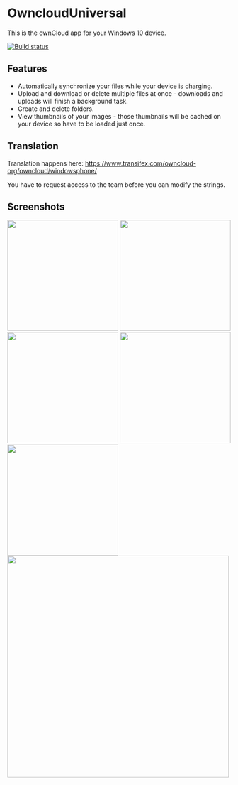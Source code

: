 # OwncloudUniversal
This is the ownCloud app for your Windows 10 device.

[![Build status](https://ci.appveyor.com/api/projects/status/rrsqmfv03gos8vmq?svg=true)](https://ci.appveyor.com/project/DeepDiver1975/ownclouduniversal)
## Features
- Automatically synchronize your files while your device is charging.
- Upload and download or delete multiple files at once - downloads and uploads will finish a background task.
- Create and delete folders.
- View thumbnails of your images - those thumbnails will be cached on your device so have to be loaded just once.

## Translation
Translation happens here: https://www.transifex.com/owncloud-org/owncloud/windowsphone/

You have to request access to the team before you can modify the strings.

## Screenshots
<kbd><img src="https://github.com/owncloud/OwncloudUniversal/blob/master/Screenshots/screenshot5.png" width="250"/></kbd>
<kbd><img src="https://github.com/owncloud/OwncloudUniversal/blob/master/Screenshots/screenshot1.png" width="250"/></kbd>
<kbd><img src="https://github.com/owncloud/OwncloudUniversal/blob/master/Screenshots/screenshot2.png" width="250"/></kbd>
<kbd><img src="https://github.com/owncloud/OwncloudUniversal/blob/master/Screenshots/screenshot3.png" width="250"/></kbd>
<kbd><img src="https://github.com/owncloud/OwncloudUniversal/blob/master/Screenshots/screenshot4.png" width="250"/></kbd>
<br>
<kbd><img src="https://github.com/owncloud/OwncloudUniversal/blob/master/Screenshots/screenshot6.png" width="500"/></kbd>
